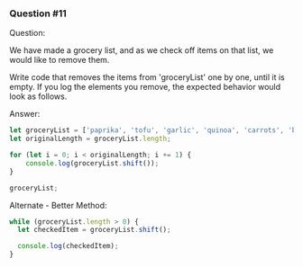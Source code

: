 

### Question #11

Question:

We have made a grocery list, and as we check off items on that list, we would like to remove them.

Write code that removes the items from 'groceryList' one by one, until it is empty. If you log the elements you remove, the expected behavior would look as follows.


Answer:

```javascript
let groceryList = ['paprika', 'tofu', 'garlic', 'quinoa', 'carrots', 'broccoli', 'hummus'];
let originalLength = groceryList.length;

for (let i = 0; i < originalLength; i += 1) {
    console.log(groceryList.shift());
}

groceryList;
```

Alternate - Better Method:

```javascript
while (groceryList.length > 0) {
  let checkedItem = groceryList.shift();

  console.log(checkedItem);
}
```